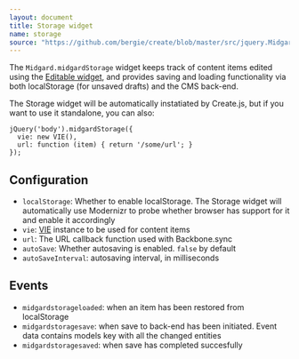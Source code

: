 ```yaml
---
layout: document
title: Storage widget
name: storage
source: "https://github.com/bergie/create/blob/master/src/jquery.Midgard.midgardStorage.js"
---
```

The `Midgard.midgardStorage` widget keeps track of content items edited using the [Editable widget](#editable), and provides saving and loading functionality via both localStorage (for unsaved drafts) and the CMS back-end.

The Storage widget will be automatically instatiated by Create.js, but if you want to use it standalone, you can also:

    jQuery('body').midgardStorage({
      vie: new VIE(),
      url: function (item) { return '/some/url'; }
    });

## Configuration

* `localStorage`: Whether to enable localStorage. The Storage widget will automatically use Modernizr to probe whether browser has support for it and enable it accordingly
* `vie`: [VIE](http://viejs.org) instance to be used for content items
* `url`: The URL callback function used with Backbone.sync
* `autoSave`: Whether autosaving is enabled. `false` by default
* `autoSaveInterval`: autosaving interval, in milliseconds

## Events

* `midgardstorageloaded`: when an item has been restored from localStorage
* `midgardstoragesave`: when save to back-end has been initiated. Event data contains models key with all the changed entities
* `midgardstoragesaved`: when save has completed succesfully
